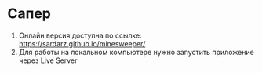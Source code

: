 # Сапер
1. Онлайн версия доступна по ссылке: https://sardarz.github.io/minesweeper/
2. Для работы на локальном компьютере нужно запустить приложение через Live Server
